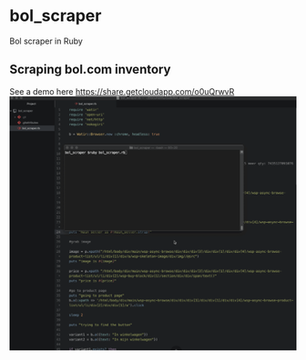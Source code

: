 # bol_scraper
Bol scraper in Ruby

## Scraping bol.com inventory
See a demo here 
https://share.getcloudapp.com/o0uQrwvR
![](gif_scraper.gif)


